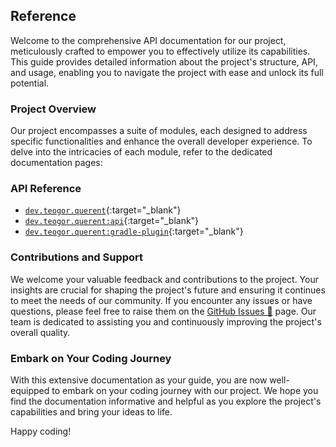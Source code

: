## Reference

Welcome to the comprehensive API documentation for our project, meticulously crafted to empower you to
effectively utilize its capabilities. This guide provides detailed information about the project's
structure, API, and usage, enabling you to navigate the project with ease and unlock its full potential.

### Project Overview

Our project encompasses a suite of modules, each designed to address specific functionalities and enhance
the overall developer experience. To delve into the intricacies of each module, refer to the dedicated
documentation pages:

### API Reference

* [`dev.teogor.querent`](../html/){:target="_blank"}
* [`dev.teogor.querent:api`](../html/api){:target="_blank"}
* [`dev.teogor.querent:gradle-plugin`](../html/gradle-plugin){:target="_blank"}

### Contributions and Support

We welcome your valuable feedback and contributions to the project. Your insights are crucial for shaping
the project's future and ensuring it continues to meet the needs of our community. If you encounter any
issues or have questions, please feel free to raise them on the [GitHub Issues 🔗](https://github.com/teogor/querent/issues)
page. Our team is dedicated to assisting you and continuously improving the project's overall quality.

### Embark on Your Coding Journey

With this extensive documentation as your guide, you are now well-equipped to embark on your coding journey
with our project. We hope you find the documentation informative and helpful as you explore the project's
capabilities and bring your ideas to life.

Happy coding!
